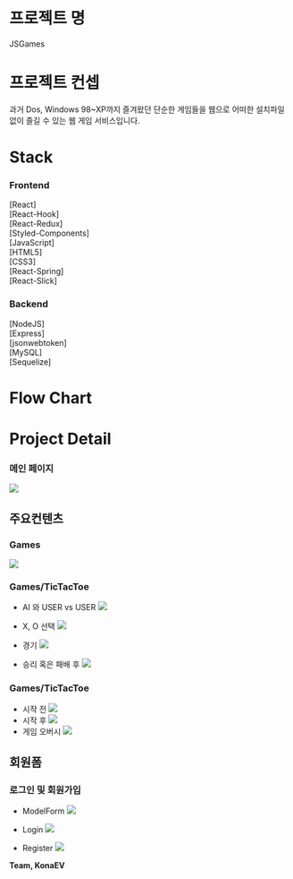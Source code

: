 # 프로젝트 명

JSGames

# 프로젝트 컨셉

과거 Dos, Windows 98~XP까지 즐겨왔던 단순한 게임들을 웹으로 어떠한 설치파일 없이 즐길 수 있는 웹 게임 서비스입니다.

# Stack

### Frontend

[React]<br />
[React-Hook]<br />
[React-Redux]<br />
[Styled-Components]<br />
[JavaScript]<br />
[HTML5]<br />
[CSS3]<br />
[React-Spring]<br />
[React-Slick]<br />

### Backend

[NodeJS]<br />
[Express]<br />
[jsonwebtoken]<br />
[MySQL]<br />
[Sequelize]<br />

# Flow Chart

# Project Detail

### 메인 페이지
![](https://lh3.googleusercontent.com/EsXFsQS6lCTu6TY0p8kPE0vQ-QagTG_tuvcv9nizEecCqE_Irx-eEP33Tapyki0sKar8FA4VXfzqYeAnXn2VbuCYvEOWwdCQ6FMngVX0duR8ZWxrDuygZXeTnmsBXW3-I1HL-bYwXXvOIv9G19sieWKzoEa4i4CStwnmPwxIk1NaxaZNTZQKwjBE-q-1Zw88vXW4XpizzkrH8MRcPJaHR-cksZyireCRRaWpDydATFTnkHVYG-s6ImI1eEocfMWw4ouTubgBhhghUcY7MQSKUJf_jamgLrgZynHhHtp8eMjD6k_j8Bhjr1y6UvVsG_AyKMRV9f5Fjkd0gJWJkMMlb4Nc0DqzHyZh8kgylJF039kx8lT6jCywxEm6XF5L5_-l1TpPal75DyCkD75uI3MOEfWu_A2of2Qi-zSPyP4RrOtoAoIMwKNUXbHWED_n3g3LbetB9tyCKv-kca-zTh_Lx-ELZf2CwHkxWMrCzehXZKgG1emAlAStbcIRlM9lXhh8oV0-kIiKjR84anA_gnAvOC0inXath2K3XRkDlHtEKmrznXpur1kDwzfmw4XWz79184HYBvxwBJtN3ZlOs2r6od3qo3vuWvKEGM5hXzBJSqJWm55fAVqrwvCVPUxtod5gdIsVasfc42Y0R2Tt8g-DgJD6jkCATpLVW01aPTmWLLvvKZPvWHS_twkWXHh4MyfjdDcrAkA-M0VwqT1Kn9ffNcA=w1901-h921-no?authuser=1)

## 주요컨텐츠
### Games
![](https://lh3.googleusercontent.com/Kji_69imCUGtZVnSxsp0FMRgrFEpb4bSoJnHOgk2g0AuAbYMbR8U5f54PmjWYgj8usQDTPXpYvLrbtqvKOJaDqfZjM14IyK_eScjYfsb59A8-FR0LWzP24YAm6yuB52X1M07_CSGrhowJcwl47wSG9h9KPFAJwB_we_62F4PSxtK2qOAWS4XSBacZgfKhzYru5geSohxQ-YMiNZ415zjyFG3fei0TsWfUedyoJ7lii7P4X9Lp3DpTwbzVUrnTaMQKyVdOMG58jvplf-rz-rifZ3QMujSKeb2Fee8mqbsXO2tf8q1UyDcr6w-fLip0sufd3F_gJ2pzJizhpXTcmUowYjIdNEBX-sYrVtQxTOkrLic695PHzYSP-zQvf_8kl_lVbYUvhfYtsKmcDzFlDPQOKijigxc0pniAycmsQXC4HZCcfXGboU73GGJQVI0Ed3Qmv3sEVZJ4Y38hYXcbPs-nv_EfEfVbJYdGwJ882fsZ5XNmQcL3WGc5iGkWOT3iyEEhkXUATrxnK-Pfd3U-2orTFlGLQNMbNLo03hng3-sCx6UuAs0atOkG7ScX9AM8v05KDAxXxqNJlT5U8CpXagWH8DgzL32FayiMsQ2NmrvNFVpi9a2PPzGlaVCblosuy0bufOv8_u56W3btufffdbFZdMVBoa5n3HpCEs8wuANJWlnZwrRVks-BhKoQQKLROAcfGdjZQbT0NFcTOFVF8Yb-X4=w1912-h913-no?authuser=1)

### Games/TicTacToe
 - AI 와 USER vs USER
![](https://lh3.googleusercontent.com/hmhAVIGz0ntWKZA8tNzF9qKcvU0LDXsQ5j4DWJdZGfjsXpzh0dKcNcRyvpC7ocbrzJIWgV-k9SELwG9TAjLbo0LpFh3tz3lsAZt-5Uhku-GtBxLqmOJsHgt7X84mWRsNiztpKX0-K7-MmncMifHgntIYKRh44zy76x4J4hvadTdLToYrY8KO0CAhy21cOj0gU5JEhcfyZjmRIAwIFn9GopNVTSrwfA2jEj1pq1QiYTwxY-wQMlzK1Qkq65uYy_Bq0Wbq8Qdl61k9OFv2F4wqY3DunSbUoaiMQ5k-NSTEPgpkqraUmEilTK6fsCHyr0nt3QOQvfzP6UAGnmLJTAtQdWCrF4nPR4f9UGZ4ZbLG8Q6IQesHj5d5IdE9JViW97NXgX04jos2qxmSgI13lG70c382soNhT_-UlIFmX3r8BN0UeTI-abxWCd3kb4V0UM2ZszVy5Rj49cObNoPfFAvew47sEdPN03basNdGNzywyJVjqU1_4DMDi_mQvsGN2-J99JG0cEpZA-s5SJgihomqgf3e1bme1YwVD_hA1qHgevgaZv2rHaTsPhaZzqPfF0iXKj6Ju0DmFuWfim5dWQm42m_IymhSZwL8KpdCrSjvsbx-4Cwa5YHbFypQpM5ZTzMGkcmr99ATW7aXjrwgouKi9xtOcYanGmuLioO64lLhiwGm463sTpu-OWKu_cqzfDa62SrTXcKCgzEXBIrPW5gcTxs=w1912-h913-no?authuser=1)

 - X, O 선택
![](https://lh3.googleusercontent.com/6tpnR7PASUFi-ZAXi0h8unMCXxmd2kTBLwGlzY7ckmkAl2X3X_gvmXKR0esHFBgxoZrJHt7RZW2C5D4ClVLpgmwWiJmUUM2JYttmqPNtCRxwDvGerDQBKq9s6Qwtrm5Ln7CyonuUmWC4MrMUlt9lhOZzb9tpv9TipMpGQ5T7IW1oaEfqScoopmkF-giGscGcNdEIL0-rQyWoHlK7DgByioNIrOpFYUr5LlhxwazeWwI8HRlngNRjhEC8DwgIjHLEIb4_gWJiVP-nkxTfTlBgA70-CwM588pmzsoBzEHe1eu_3GFbIUzxQ6F17AIlmPf_sT-pkRFUYg5wUNCmhZED48kGJ5rJ94H2BedfF_9UHshl1SPVUfprTW4-QzYzxjpbtSupqtrcnzjYWg5xk8f6kI4b6ixAX-gtdV5RV6RFMeKBH5n2OqQbJgXRhWD9qgmfjpsGTkkjU_LsUTdiueVyiluIs3vhq9YLPQb_dAkf3SUPR_5ljI5irkPP_r7dsQexYwQF9tUsKDJqH9WW5JpIJUg0G1YMZlu27NL7lVbBlC-hl-lU5SvFhqZa2rLZ5FdZdTX9uY2iiIMqiwlJH2Ac4cPpj8OMIvF6-HZ-KfvzwODk_R024lHQTWiFxqelORSMBdrHKQHGQbwmBrdDkLNw7SteTVBAJbOAHkRZCd6js2D-Iwhpd0J3vVXNkokJK4jg3INmJ5md3M9MMzDysYnWLZk=w1185-h807-no?authuser=1)

 - 경기
![](https://lh3.googleusercontent.com/gAGqxhIUcncjaLIawUscVFvBYDE0yc-vUI5ZcFvuXfkrYGkCxgF7fFcqhRC_acAdp-9B8sx7x5nvavL3wrsWG9c21P6iFWh3BrvFmVqzs38Idj0ONCKLtuu08m5GPHujAwdlwDLy-Hvv8tO7etByGKtzszyKtvcDQPQSZ_YqK-xZUdVTF2ZCQ1iAJpZgbNd5Rq8edQplixwVmdlvhub1WXnFCWOph8OcDdUdrOE4DVQF9oJ9LHEoZa_Q2pA8QYu71n-ijrY2NHS5APW_GmJRZ2giNaGFsB6oecKZ8FX1whYuUbmDe5l_wtgvWfvV3g4yrWrqErSK7AjnxLc-AqQTrXKrCkUBpPJ5Ff4IsWoOKYLcnAIBUPBav8e18kp0POcpF9tUiDJZ5Q9cIXK-xkMsnYu0uGLAOWWqdJdClJZ-kR_WYadFSKYeUo4xDuVmv1ekLCCArqTKvNNyTwWeaHg_-cJRIKkipM3K6iZZajogwdIySnRQqrjsU15Yi9tmai8Y3iuIDBGdKPpvjDsgTkFRoAMt16nmeJbf1yLhgHWp4mnIq0ev0ftiJNat_G9_3vZVHKlqgAAPpTuwkvVonxcONC8Cyrtczx6R9LjKjTtaWoXUyJhDRIPVSC5zWt85ysaV9mMvcHGqkm5Y4U17Pu7hmFgzLmkifF_ZccXSwiIC0HJidklqD4mjauU9S6nXyR35R6ZbCTYDxjmsjpkARm4yAk8=w1051-h764-no?authuser=1)
 
 - 승리 혹은 패배 후
![](https://lh3.googleusercontent.com/_rhhlUCv-2C6NqBjk1zNHxoTg74e7Spfy-btkMAqExxQDQd8SssWxoVz9QuFMHjW8rGbb-Skr3jHM7mMpJQONUFe4B0npG-9w3j_TafKEn9gUwjV7QYmD2-2MIHOO-bU4o-h0oRxv-kfpMJL54r0FZrbXH4xmIKV6LKWZsR8mJLvmQFcoyRU6rHfseTrQIpvcKsRjVxkDrf00Nceu-36Q3A7fbGKJSycx8y25toFpkIMaaxQKLTQs3Sm99IedC0ja6R--awv9YAKWGNm4rStVSZGY4_6u17S7j35mCEGGQhV7z8UKGZPCWH_zIOwr7XCt3OOjFdf7yJr84y8CVX6Y1nZa31_QaZNwMFRPJk5obSHzSPOX3l6QXLzjUnu8eIXCo_y5ME-ekyIzfQc8uRXrOp-8P2zXkZSNv_L_YNXI6BAi4uxM7yFm_PDlcB10NnlKlb8mzE4xgsmnBVVJ72nY3uzIOn1Mq_F_5MIseYEr5K_qb17wkf0NQrtwz-UHWTYpW_ilxja-KyAmPGNTZCS8wZ0b7tl1ySUTjQGJ1L5h_Su5kJ1hUNl5eak9drz6KeyD4fw__5jRPzDttjUgtIYcOijlX7frT4RqCf9gFNeFiP9uWNzhBEkF9xtouxv1UDHo9BjNmWcAYJ6mQweYzZ42yrjg05ULLJUzS-Q7y1HzLUuq5izONvi2cuBr8kH__Qoyq8XcQyPk0lszH8Rd4Ed12w=w990-h695-no?authuser=1)

### Games/TicTacToe
 - 시작 전
 ![](https://lh3.googleusercontent.com/pRuirZRej2qWG75mYer3PoXXr6xk8AxHuTD0vfVoqwlZYAW7kPrNgLkrvDZN-GCrwThWz8ZAoeKurZPliGXmXPpgbUHfK6nIqqCVDjA4L7MSSGXE6bzon9ZY0yxzHZV3IjvNMahPooH1_a5gLJ9TdOmvGuYySkxDafwARcBBrEJGy9ExLjf8kafimoPXvYSrTLNUA3vqXsZUOLfFb7oo4rD2a7gGVa4n8osWBpnShZK4BxfHiiuabi_6AAdHX5agtAO2bz1gr1InlB8-U44TOEAzB9VlGRbADndL4Uuzh6FOWM7L17uFrugGsrJXpVh7dsRyWf4zulP6czktjsCL-RF1taueXvlXUzeFRs2bZ0yG1AErAFvp00MugDfVQg4iBuR9bc3r8tg1tc5k-LkI4mBvL6peqmuHw66fQ5aKFDGPMZKWV-vD8pjkmoBpxFXY0quBH7uMP3T-qx9UgPMqqA-Z2wlSLGEpo8Bw6hh89xvt9IfdVHyvHKtmPtUYQT8N5WqLEkM_ZVIsXIz_m2xnEwfgYvAVg9B9lrHEq07S-YkzWWDkeuTrBDGImxn0GMj16mmnvp1lP1emCGd-AWr87Yq5sx3Gw32v_z4_bbT6XhSdXbRNBEYZoIYSsJl7bcIScKGxwoV93SuvzkvRQCZ7Q1chW3Wi2XKC8EpCFG5sKbvGQA6hqZ7o9fnn9W-DkoJuVuiqi4M85JqsDntVPne1lJ4=w1050-h754-no?authuser=1)
 - 시작 후
  ![](https://lh3.googleusercontent.com/pKMd3tC0x7e0Pf0wQxsfekzaXggeNPwq8OfLt-OWz6DIOsouW-KtH2lj8qmI23323vNO2VP_FCYpfZSO_OrgQMA1GdPvAlprI8D5J-8w3ogVWXTClRtf3yrV_D0HsxQUNAXjveqDRY4raj5piEM7TTn8NP5x5FQ0uimODpsWRMxcMy4rC1aSeXsE8NvGisf9L4zb6wGqBMT8pagWQ2rcFJMUWPDUWlqhwGm2Cx-1HRhocyVUBZa5cDTphegXFmk0EoW4NYFpl_bAbiaTjAZ0f-E7kPd_XkK6GOljaaglAg2WbEetFXPnNJOFWRTsExb2Gt8MnaabkmHdX2O8ljaP5VZ4TPKxgyaFw9GzGJp3f2ebhLD4Qv9Od8jhXlrojtfmjsR-Enh48W79Aw8Bscn6Ohl6rHZI6ocAtrS18zLLY6CuYAH0RPZVZHwj_jwkSfIQLUMLStKcPXehIMQDXpHWSxu11oQ5do-5d5x-MmBmkqlGwYDJA4Y4dPoxOx2LRkk9E7qVUyrsqkdtG0KXLkpwnySo6OWrCwGIwR7CL2xncW5o-viAlMMhaZ4KfdMqAH9yF57P6_TI2V7MUiJCNcNPqb3Rl6JtXSPzkCtbzE4DRC4xFu95YIkCZLfNvrtZNuGVvi3xnFACyR0sFvqINxtWSQwU5soHvmNeMiUozmDjN6JD-2UtDYE9uz9-Hl0S-WMzVcRwLTnDkSYQSgCArdVNgjQ=w1091-h753-no?authuser=1)
 - 게임 오버시
  ![](https://lh3.googleusercontent.com/BhGAImzD_dUjc6yaLYVowoFfVEg4GFNYU9wDMm8rzNyZYL8iHyfKpoXUiWSpzPT5-cJKx05G6SktgsaEAhNLr2yzIuCWnlPCMPjlrqFA-y1aZrieZLOp0UsrtqNP0P4a9Om-uvjifsrVjbEV0no9AsywEgoJMQcXO4YKnqJGfZYGtb8nRNtrOGJp3x5ZBY4OOsBCooJ7rS6Z13HDAqQnz-NE_bMMoj1ZLXBVbMyn4pnHrM6jM6dKh4oRe86FgF8ari7dc2UAEUS7LPybHRe3Op-Kizq_B_6jNDDxtfmyw2Qne0pCMWs7B8xCqTgajnRWYOdXqHL5-U9P4-PkSDRwsj5HH5EojstYYgo2ksFhRfiYiQbM9v5ddYw00tsRFZuT00P3LWV1Q-OnP-Lh59fG18lQ0Yq56JQEZkeAoXuFy3Dro6woyH69MM3bKv1PH82fgga13-xBMFO2_vH7HEBLnIHGxwDyrasQgALRCfJtPUgmYpCHTOS8ucEsUFJR0-vmGSX1P9QTeHUQ8a8JJnIv8J4FJH_tAkV_Jcp4PWPzyvEOxj6dt3puNuN-CcoLdasHH3oPWFnSW9yzKvtRvBKh3-HAhZD_vIIJO5kw4hqEreviMZ_aTE-Ag73qDZQd6drHeFnX0YwIgtlM010M0cV6IKy9uxyKKn0W4NAv6HMGYZiLMvbKwyIQN2csJr_e1sijfiXFFVlXZb1MqNM5AswOons=w1078-h760-no?authuser=1)


## 회원폼
### 로그인 및 회원가입
 - ModelForm
 ![](https://lh3.googleusercontent.com/4q-avr0a2Z6fACzj-PiwkjaiyRVFu8X0v_qk6_JqWJDvZOuPeGbdUKmchYmL28DiQ0RbLBDq9WK9wKljWaiVg4gE7ep6xNWpJF9t2FWwTC3DbV2fAsXPqJxzFtgEGeztKLk1NbT2YRQNn37ldfYlDVAxGVWGzz586wPj30wKZdk1vd8f4wVUC-gTm7CNABtBp4Z3G22UK5ytt5Dj7fZCLNz4Ctm66tBVONLmMauDIRy-XGKrWChfrXwht8SGypYdKeK7TpiiKXHbgrhqFp7BbZdwhVYL4qLcEMWYKwVCRla3obJsJ4mQi9z0A6aELdROOn7tMaMOyFwJMQ5uF9BLgOfMIdkz5AZENsmHu1ThxdyfHNjPiEg8NYs3PGmCrm019Kr2jnWUTxYR3ALh0onRywZ7COMwHLITpsvgHftA_Yqzgn5rbyFHbka5Zph_JvvB0lZtQUvyA9VqyUAriDocqAAKHaOEUUtj3H0WbAWKrAA5jUvHpgu7NrhyoePeCXpn88BHY2L1Hl_uCUcPugEzJjWD-y5lZIQa4c-gjrCd-0D0uo3gXfr0jWvXNCLPoKZsW3SiuRVES7_xH72gJzTcvXT_iLVA77AJel_2GTzuadRLzIPyGCeJ4bHV0EhZqn_QFHi6VuaQ4Gko0YMYYQfxgPdq1Qxxdfr8--pYxOgYPyyZ7dxTy66fn5ywjR0PGdNPSMSGTtX7CygnD-AUF_-Wqjg=w590-h300-no?authuser=1)
 
 - Login
 ![](https://lh3.googleusercontent.com/ndtxFv1ZPHS9yxwWSuST7fD6olHVZD5RVyyWuNAM4oOVhfVHuX8-676THORcxQL5vnMlQhmbCCCt7tnA2l3qzWhYIMzLI8_AnMBDU4cAiUAE1-i52l8QfON_tn05_c3EBzrElDATwd_VuYSImekZgsYEP_knq-cWIvD58RpdbKN6sR3T6e2HAi47V_1V6y2HrEW_z5MhUYTgPCvgnqKp7o0yDu0G8n44u0Caw3AdCTkJ11aVY7vCtknqx1wsmOq-X-rTP_KXZxYGNT_R1c5liXQFgsmjqkOsqOhrak6qVTe5xWjVf1ISYX0bdRdvvY7VKd9RVuo8e_VAN83Uke2yoVEHZPUyyvFgvofYg8bIQhqL53sW4P4ndXCB3EE4gcEV0WLVYbfT3bctIpUcGYEzwdAxT1yBYEuyzObhjzQo6j20iQaKWdvxFUlj5NEX5QwUrU-oi_iTjSou34ocoL7Phq7P0xYyW8ftnsYifdpLEdgRqiwzGIIphwk81GodkAtHH5301NqJyuVluHJ7wZp6Th0YYxd0gZR6l9GvUXzGUm50u9jsdisTiFIjGOUo9aQ5-xsCZnsPk4TjGXtPh4F5PTUej6xfMDemnLcpke-MMLTWcH3qEpAboD61jGOlMvNXbs6KZERhJuTrUmM1XyUsvWzqwyNrvkJjCU_M7-DycfJ-3X42m5SNJf4NtvO4WUiyQlqcZv_PHQCszYAf8yZtZos=w606-h751-no?authuser=1)

 - Register
 ![](https://lh3.googleusercontent.com/ynCKB9xrJ9tHbes_nslLo4oqysIFhRNHIlEFv5ckzpKX0bDzgM3cbFUZu1jsnjZFaZ4bx30HUGc1rHf9nvj-2CTFA1a_MMx2bmnu7HXhRy5dOBoYdhk4pISX1UjNw9lKZu1m5PYYLmLGInCf3dFrFVO8d3eCjF-dDDImidDHBRf8S8AylYTCIEhHGrJ4fmD3claWLM5M31NwGe_bpaSvv9jVHhELaTU8yeIZP5xL2EyFASBtP6aDgAgDLdgDXYxw-iQnK4tYEVywad2gRWSE-KyVAARgx6R8MsUAp6qovTNgO2sMu-NpMuXN9o-4PpjQi9xfC11Vr6NJVCY64V5zLeDsaZRPkp_TVP6ALdvfFKudIqxFgG1HmBujDuxlVM0OtCM9Rb0T5w1z8dJZMAvdo47KRDZ1o-DrBtOyhcb5y0YpCpcNI1UCJyFzOnlTDydnBFzuomTb43GdYcdDC0rHIg7dM_vFcsCcVIy7CwB3B5YgUm2ZU1T2ROnIAuq_ceF6pgEi9NXXowt6UPz_tyeJqI5BSb_u67fLVyy47EI9mqN0j0embJ10lw8QFNYFUzwhu-6cjRIxumZs3K7DIaiF8gZd0mCYKTKCHOr8lRHHsYzKOzj_gjANhCMaogZogw_pXLH0q55MGr7W7e59m2fbd4xUtkyZvNnVATrtYDhBnsm3PET3jalLDnL7Xnsv_aVOgIyJKCQ_p70W1sNs8D0QvPU=w687-h802-no?authuser=1)
 
 
**Team, KonaEV**
